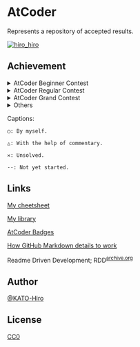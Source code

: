 # AtCoder

Represents a repository of accepted results.

[![hiro_hiro](https://img.shields.io/endpoint?url=https%3A%2F%2Fatcoder-badges.now.sh%2Fapi%2Fatcoder%2Fjson%2Fhiro_hiro)](https://atcoder.jp/users/hiro_hiro)

## Achievement

<details>
<summary>AtCoder Beginner Contest</summary>

|Contest name\Problems|A|B|C|D|
|:--:|:--:|:--:|:--:|:--:|
|AtCoder Beginner Contest 001|◯|◯|△|✕|
|AtCoder Beginner Contest 002|◯|◯|◯|△|
|AtCoder Beginner Contest 003|◯|◯|◯|--|
|AtCoder Beginner Contest 004|◯|◯|--|--|
|AtCoder Beginner Contest 005|◯|◯|◯|--|
|AtCoder Beginner Contest 006|◯|◯|△|--|
|AtCoder Beginner Contest 007|◯|◯|◯|◯|
|AtCoder Beginner Contest 008|◯|◯|--|--|
|AtCoder Beginner Contest 009|◯|◯|--|--|
|AtCoder Beginner Contest 010|◯|◯|◯|--|
|AtCoder Beginner Contest 011|◯|◯|△|--|
|AtCoder Beginner Contest 012|◯|◯|◯|◯|
|AtCoder Beginner Contest 013|◯|◯|--|--|
|AtCoder Beginner Contest 014|◯|◯|◯|--|
|AtCoder Beginner Contest 015|◯|◯|△|△|
|AtCoder Beginner Contest 016|◯|◯|◯|--|
|AtCoder Beginner Contest 017|◯|◯|--|--|
|AtCoder Beginner Contest 018|◯|◯|--|--|
|AtCoder Beginner Contest 019|◯|◯|◯|◯|
|AtCoder Beginner Contest 020|◯|◯|--|--|
|AtCoder Beginner Contest 021|◯|◯|◯|--|
|AtCoder Beginner Contest 022|◯|◯|--|--|
|AtCoder Beginner Contest 023|◯|◯|--|--|
|AtCoder Beginner Contest 024|◯|◯|◯|--|
|AtCoder Beginner Contest 025|◯|◯|△|--|
|AtCoder Beginner Contest 026|◯|◯|△|△|
|AtCoder Beginner Contest 027|◯|△|--|--|
|AtCoder Beginner Contest 028|◯|◯|◯|◯|
|AtCoder Beginner Contest 029|◯|◯|◯|△|
|AtCoder Beginner Contest 030|◯|◯|◯|--|
|AtCoder Beginner Contest 031|◯|◯|△|--|
|AtCoder Beginner Contest 032|△|◯|△|--|
|AtCoder Beginner Contest 033|◯|◯|◯|--|
|AtCoder Beginner Contest 034|◯|◯|◯|--|
|AtCoder Beginner Contest 035|◯|◯|◯|--|
|AtCoder Beginner Contest 036|◯|◯|◯|--|
|AtCoder Beginner Contest 037|◯|◯|◯|--|
|AtCoder Beginner Contest 038|◯|◯|◯|--|
|AtCoder Beginner Contest 039|◯|◯|△|◯|
|AtCoder Beginner Contest 040|◯|◯|△|--|
|AtCoder Beginner Contest 041|◯|◯|◯|--|
|AtCoder Beginner Contest 042|◯|◯|◯|◯|
|AtCoder Beginner Contest 043|◯|◯|△|△|
|AtCoder Beginner Contest 044|◯|◯|--|--|
|AtCoder Beginner Contest 045|◯|◯|◯|--|
|AtCoder Beginner Contest 046|◯|◯|△|◯|
|AtCoder Beginner Contest 047|◯|◯|◯|△|
|AtCoder Beginner Contest 048|◯|△|◯|--|
|AtCoder Beginner Contest 049|◯|◯|△|△|
|AtCoder Beginner Contest 050|◯|◯|△|--|
|AtCoder Beginner Contest 051|◯|◯|◯|△|
|AtCoder Beginner Contest 052|◯|◯|△|◯|
|AtCoder Beginner Contest 053|◯|◯|◯|◯|
|AtCoder Beginner Contest 054|◯|△|△|--|
|AtCoder Beginner Contest 055|◯|◯|△|△|
|AtCoder Beginner Contest 056|◯|◯|◯|--|
|AtCoder Beginner Contest 057|◯|◯|◯|--|
|AtCoder Beginner Contest 058|◯|◯|◯|--|
|AtCoder Beginner Contest 059|◯|◯|△|--|
|AtCoder Beginner Contest 060|◯|◯|◯|△|
|AtCoder Beginner Contest 061|◯|◯|△|--|
|AtCoder Beginner Contest 062|◯|◯|△|--|
|AtCoder Beginner Contest 063|◯|◯|△|△|
|AtCoder Beginner Contest 064|◯|◯|◯|△|
|AtCoder Beginner Contest 065|◯|◯|◯|◯|
|AtCoder Beginner Contest 066|◯|◯|◯|--|
|AtCoder Beginner Contest 067|◯|◯|△|△|
|AtCoder Beginner Contest 068|◯|◯|◯|△|
|AtCoder Beginner Contest 069|◯|◯|◯|◯|
|AtCoder Beginner Contest 070|◯|◯|△|--|
|AtCoder Beginner Contest 071|◯|◯|◯|△|
|AtCoder Beginner Contest 072|◯|◯|◯|△|
|AtCoder Beginner Contest 073|◯|◯|◯|◯|
|AtCoder Beginner Contest 074|◯|◯|△|△|
|AtCoder Beginner Contest 075|◯|◯|△|△|
|AtCoder Beginner Contest 076|◯|◯|◯|--|
|AtCoder Beginner Contest 077|◯|◯|△|--|
|AtCoder Beginner Contest 078|◯|◯|△|△|
|AtCoder Beginner Contest 079|◯|◯|◯|◯|
|AtCoder Beginner Contest 080|◯|◯|△|△|
|AtCoder Beginner Contest 081|◯|◯|◯|△|
|AtCoder Beginner Contest 082|◯|◯|△|--|
|AtCoder Beginner Contest 083|◯|◯|△|--|
|AtCoder Beginner Contest 084|◯|△|△|△|
|AtCoder Beginner Contest 085|◯|◯|◯|△|
|AtCoder Beginner Contest 086|◯|◯|◯|--|
|AtCoder Beginner Contest 087|◯|◯|△|△|
|AtCoder Beginner Contest 088|◯|◯|△|◯|
|AtCoder Beginner Contest 089|◯|◯|△|△|
|AtCoder Beginner Contest 090|◯|◯|◯|△|
|AtCoder Beginner Contest 091|◯|◯|△|--|
|AtCoder Beginner Contest 092|◯|◯|△|△|
|AtCoder Beginner Contest 093|◯|◯|△|--|
|AtCoder Beginner Contest 094|◯|◯|◯|△|
|AtCoder Beginner Contest 095|◯|◯|◯|△|
|AtCoder Beginner Contest 096|◯|◯|◯|△|
|AtCoder Beginner Contest 097|◯|◯|△|◯|
|AtCoder Beginner Contest 098|◯|◯|◯|◯|
|AtCoder Beginner Contest 099|◯|◯|△|◯|
|AtCoder Beginner Contest 100|◯|◯|◯|△|
|AtCoder Beginner Contest 101|◯|◯|◯|--|
|AtCoder Beginner Contest 102|◯|◯|△|--|
|AtCoder Beginner Contest 103|◯|◯|◯|△|
|AtCoder Beginner Contest 104|◯|◯|△|--|
|AtCoder Beginner Contest 105|◯|◯|△|△|
|AtCoder Beginner Contest 106|◯|◯|◯|△|
|AtCoder Beginner Contest 107|◯|◯|◯|--|
|AtCoder Beginner Contest 108|◯|◯|△|--|
|AtCoder Beginner Contest 109|◯|◯|◯|△|
|AtCoder Beginner Contest 110|◯|◯|◯|△|
|AtCoder Beginner Contest 111|◯|◯|△|--|
|AtCoder Beginner Contest 112|◯|◯|△|△|
|AtCoder Beginner Contest 113|◯|◯|◯|--|
|AtCoder Beginner Contest 114|◯|◯|◯|◯|
|AtCoder Beginner Contest 115|◯|◯|◯|△|
|AtCoder Beginner Contest 116|◯|◯|◯|--|
|AtCoder Beginner Contest 117|◯|◯|◯|△|
|AtCoder Beginner Contest 118|◯|◯|◯|--|
|AtCoder Beginner Contest 119|◯|◯|△|△|
|AtCoder Beginner Contest 120|◯|◯|◯|--|
|AtCoder Beginner Contest 121|◯|◯|◯|◯|
|AtCoder Beginner Contest 122|◯|◯|◯|△|
|AtCoder Beginner Contest 123|◯|◯|◯|◯|
|AtCoder Beginner Contest 124|◯|◯|◯|△|
|AtCoder Beginner Contest 125|◯|◯|△|◯|

|Contest name\Problems|A|B|C|D|E|F|
|:--:|:--:|:--:|:--:|:--:|:--:|:--:|
|AtCoder Beginner Contest 126|◯|◯|◯|△|◯|--|
|AtCoder Beginner Contest 127|◯|◯|◯|△|--|--|
|AtCoder Beginner Contest 128|◯|◯|◯|△|--|--|
|AtCoder Beginner Contest 129|◯|◯|△|◯|△|--|
|AtCoder Beginner Contest 130|◯|◯|△|◯|--|--|
|AtCoder Beginner Contest 131|◯|◯|◯|◯|△|--|
|AtCoder Beginner Contest 132|◯|◯|◯|△|--|--|
|AtCoder Beginner Contest 133|◯|◯|△|◯|△|--|
|AtCoder Beginner Contest 134|◯|◯|◯|△|△|--|
|AtCoder Beginner Contest 135|◯|◯|◯|△|--|--|
|AtCoder Beginner Contest 136|◯|◯|◯|△|--|--|
|AtCoder Beginner Contest 137|◯|◯|◯|△|△|--|
|AtCoder Beginner Contest 138|◯|◯|◯|△|△|--|
|AtCoder Beginner Contest 139|◯|◯|◯|◯|-|--|
|AtCoder Beginner Contest 140|◯|◯|◯|△|--|--|
|AtCoder Beginner Contest 141|◯|◯|◯|◯|△|--|
|AtCoder Beginner Contest 142|◯|◯|◯|◯|△|--|
|AtCoder Beginner Contest 143|◯|◯|◯|△|--|--|
|AtCoder Beginner Contest 144|◯|◯|◯|◯|△|--|
|AtCoder Beginner Contest 145|◯|◯|◯|◯|△|--|
|AtCoder Beginner Contest 146|◯|◯|◯|△|--|◯|
|AtCoder Beginner Contest 147|◯|◯|△|△|--|--|
|AtCoder Beginner Contest 148|◯|◯|◯|◯|◯|△|
|AtCoder Beginner Contest 149|--|◯|◯|◯|--|--|
|AtCoder Beginner Contest 150|◯|◯|◯|△|--|--|
|AtCoder Beginner Contest 151|◯|◯|◯|△|△|--|
|AtCoder Beginner Contest 152|◯|◯|◯|△|△|--|
|AtCoder Beginner Contest 153|◯|◯|◯|◯|--|△|
|AtCoder Beginner Contest 154|◯|◯|◯|◯|△|--|
|AtCoder Beginner Contest 155|◯|◯|◯|--|◯|--|
|AtCoder Beginner Contest 156|◯|◯|◯|△|△|--|
|AtCoder Beginner Contest 157|◯|◯|△|◯|△|--|
|AtCoder Beginner Contest 158|◯|◯|◯|◯|--|--|
|AtCoder Beginner Contest 159|◯|◯|◯|◯|△|--|
|AtCoder Beginner Contest 160|◯|◯|◯|△|◯|--|
|AtCoder Beginner Contest 161|◯|◯|◯|◯|--|--|
|AtCoder Beginner Contest 162|◯|◯|◯|△|△|--|
|AtCoder Beginner Contest 163|◯|◯|◯|◯|△|--|
|AtCoder Beginner Contest 164|◯|◯|◯|△|--|--|
|AtCoder Beginner Contest 165|◯|◯|△|◯|--|--|
|AtCoder Beginner Contest 166|◯|◯|◯|△|△|--|
|AtCoder Beginner Contest 167|◯|◯|◯|△|△|--|
|AtCoder Beginner Contest 168|◯|◯|△|◯|--|--|
|AtCoder Beginner Contest 169|◯|◯|◯|◯|◯|--|
|AtCoder Beginner Contest 170|◯|◯|◯|◯|△|--|
|AtCoder Beginner Contest 171|◯|◯|◯|◯|◯|--|
|AtCoder Beginner Contest 172|◯|◯|△|△|--|--|
|AtCoder Beginner Contest 173|◯|◯|◯|◯|--|--|
|AtCoder Beginner Contest 174|◯|◯|△|◯|△|--|
|AtCoder Beginner Contest 175|◯|◯|△|△|△|--|
|AtCoder Beginner Contest 176|◯|◯|◯|△|△|--|
|AtCoder Beginner Contest 177|◯|◯|◯|◯|△|--|
|AtCoder Beginner Contest 178|◯|◯|△|△|◯|--|
|AtCoder Beginner Contest 179|◯|◯|◯|△|◯|--|
|AtCoder Beginner Contest 180|◯|◯|◯|△|◯|--|
|AtCoder Beginner Contest 181|◯|◯|◯|◯|◯|--|
|AtCoder Beginner Contest 182|◯|◯|◯|△|◯|--|
|AtCoder Beginner Contest 183|◯|◯|◯|◯|△|△|
|AtCoder Beginner Contest 184|◯|◯|△|△|△|△|
|AtCoder Beginner Contest 185|◯|◯|◯|◯|△|△|
|AtCoder Beginner Contest 186|◯|◯|◯|◯|△|--|
|AtCoder Beginner Contest 187|◯|◯|◯|△|△|--|
|AtCoder Beginner Contest 188|◯|◯|◯|△|△|--|
|AtCoder Beginner Contest 189|◯|◯|△|△|△|--|
|AtCoder Beginner Contest 190|◯|◯|◯|△|--|--|
|AtCoder Beginner Contest 191|◯|◯|△|--|△|--|
|AtCoder Beginner Contest 192|◯|◯|◯|△|△|--|
|AtCoder Beginner Contest 193|◯|◯|◯|◯|--|--|
|AtCoder Beginner Contest 194|◯|◯|◯|◯|△|--|
|AtCoder Beginner Contest 195|◯|◯|◯|△|--|--|
|AtCoder Beginner Contest 196|◯|◯|◯|△|--|--|
|AtCoder Beginner Contest 197|◯|◯|△|△|△|--|
|AtCoder Beginner Contest 198|◯|◯|△|△|△|--|
|AtCoder Beginner Contest 199|◯|◯|◯|--|--|--|
|AtCoder Beginner Contest 200|◯|◯|◯|△|--|--|
|AtCoder Beginner Contest 201|◯|◯|◯|△|--|--|
|AtCoder Beginner Contest 202|◯|◯|◯|△|--|--|
|AtCoder Beginner Contest 203|◯|◯|◯|--|--|--|
|AtCoder Beginner Contest 204|◯|◯|◯|△|--|--|
|AtCoder Beginner Contest 205|◯|◯|◯|△|--|--|
|AtCoder Beginner Contest 206|◯|◯|◯|△|--|--|
|AtCoder Beginner Contest 207|◯|◯|◯|--|--|--|
|AtCoder Beginner Contest 208|◯|◯|◯|△|--|--|
|AtCoder Beginner Contest 209|◯|◯|◯|◯|--|--|
|AtCoder Beginner Contest 210|◯|◯|◯|△|--|--|
|AtCoder Beginner Contest 211|◯|◯|◯|--|--|--|

|Contest name\Problems|A|B|C|D|E|F|G|H|
|:--:|:--:|:--:|:--:|:--:|:--:|:--:|:--:|:--:|
|AtCoder Beginner Contest 212|◯|◯|◯|△|△|--|--|--|
|AtCoder Beginner Contest 213|◯|◯|◯|◯|△|--|--|--|
|AtCoder Beginner Contest 214|◯|◯|◯|△|--|--|--|--|
|AtCoder Beginner Contest 215|◯|◯|◯|◯|△|--|--|--|
|AtCoder Beginner Contest 216|◯|◯|◯|◯|△|△|--|--|
|AtCoder Beginner Contest 217|◯|◯|◯|◯|△|--|--|--|
|AtCoder Beginner Contest 218|◯|◯|△|◯|◯|--|--|--|
|AtCoder Beginner Contest 219|◯|◯|◯|△|--|--|--|--|
|AtCoder Beginner Contest 220|◯|◯|◯|◯|△|△|--|--|
|AtCoder Beginner Contest 221|◯|◯|◯|△|△|--|--|--|
|AtCoder Beginner Contest 222|◯|◯|◯|△|△|--|--|--|
|AtCoder Beginner Contest 223|◯|◯|◯|△|△|--|--|--|
|AtCoder Beginner Contest 224|◯|◯|◯|△|△|--|--|--|
|AtCoder Beginner Contest 225|◯|◯|△|△|--|--|--|--|
|AtCoder Beginner Contest 226|△|◯|◯|◯|△|--|--|--|
|AtCoder Beginner Contest 227|◯|◯|◯|--|--|--|--|--|
|AtCoder Beginner Contest 228|◯|◯|◯|◯|△|--|--|--|
|AtCoder Beginner Contest 229|◯|◯|◯|△|△|--|--|--|
|AtCoder Beginner Contest 230|◯|◯|△|◯|◯|--|--|--|
|AtCoder Beginner Contest 231|◯|◯|◯|△|--|--|--|--|
|AtCoder Beginner Contest 232|◯|◯|◯|◯|△|--|--|--|
|AtCoder Beginner Contest 233|◯|◯|◯|△|◯|--|--|--|
|AtCoder Beginner Contest 234|◯|◯|◯|◯|△|--|--|--|
|AtCoder Beginner Contest 235|◯|◯|◯|△|△|--|--|--|
|AtCoder Beginner Contest 236|◯|◯|◯|△|--|--|--|--|
|AtCoder Beginner Contest 237|◯|◯|◯|◯|△|--|--|--|
|AtCoder Beginner Contest 238|◯|◯|◯|△|--|--|--|--|
|AtCoder Beginner Contest 239|◯|◯|◯|◯|△|--|--|--|
|AtCoder Beginner Contest 240|◯|◯|◯|◯|△|--|--|--|
|AtCoder Beginner Contest 241|◯|◯|◯|◯|△|--|--|--|
|AtCoder Beginner Contest 242|◯|◯|◯|△|△|--|--|--|
|AtCoder Beginner Contest 243|◯|◯|◯|◯|△|--|--|--|
|AtCoder Beginner Contest 244|--|--|--|◯|△|--|--|--|
|AtCoder Beginner Contest 245|◯|◯|◯|◯|△|△|--|--|
|AtCoder Beginner Contest 246|◯|◯|◯|△|△|--|--|--|
|AtCoder Beginner Contest 247|◯|◯|◯|◯|△|--|--|--|
|AtCoder Beginner Contest 248|◯|◯|◯|◯|△|--|--|--|
|AtCoder Beginner Contest 249|◯|◯|◯|◯|--|--|--|--|
|AtCoder Beginner Contest 250|◯|◯|△|◯|△|--|--|--|
|AtCoder Beginner Contest 251|◯|◯|◯|△|△|--|--|--|
|AtCoder Beginner Contest 252|◯|◯|◯|△|△|--|--|--|
|AtCoder Beginner Contest 253|◯|◯|◯|--|△|--|--|--|
|AtCoder Beginner Contest 254|◯|◯|◯|△|△|--|--|--|
|AtCoder Beginner Contest 255|◯|--|△|△|△|--|--|--|
|AtCoder Beginner Contest 256|◯|◯|△|◯|◯|--|--|--|
|AtCoder Beginner Contest 257|◯|◯|△|◯|△|--|--|--|
|AtCoder Beginner Contest 258|◯|◯|◯|△|--|--|--|--|
|AtCoder Beginner Contest 259|◯|◯|◯|△|△|--|--|--|
|AtCoder Beginner Contest 260|◯|◯|◯|△|--|--|--|--|
|AtCoder Beginner Contest 261|◯|◯|◯|△|△|△|--|--|
|AtCoder Beginner Contest 262|◯|◯|◯|△|--|--|--|--|
|AtCoder Beginner Contest 263|◯|◯|◯|△|--|--|--|--|
|AtCoder Beginner Contest 264|◯|◯|◯|◯|△|--|--|--|
|AtCoder Beginner Contest 265|◯|◯|◯|△|--|--|--|--|
|AtCoder Beginner Contest 266|◯|◯|◯|◯|△|△|--|--|
|AtCoder Beginner Contest 267|◯|◯|◯|◯|△|--|--|--|
|AtCoder Beginner Contest 268|◯|◯|△|△|--|--|--|--|
|AtCoder Beginner Contest 269|◯|◯|◯|◯|△|--|--|--|
|AtCoder Beginner Contest 270|◯|◯|◯|△|△|--|--|--|
|AtCoder Beginner Contest 271|◯|◯|△|◯|◯|--|--|--|
|AtCoder Beginner Contest 272|◯|◯|◯|△|△|--|--|--|
|AtCoder Beginner Contest 273|◯|◯|◯|△|--|--|--|--|
|AtCoder Beginner Contest 274|◯|◯|◯|△|--|--|--|--|
|AtCoder Beginner Contest 275|◯|◯|◯|◯|△|--|--|--|
|AtCoder Beginner Contest 276|◯|◯|--|--|△|--|--|--|
|AtCoder Beginner Contest 277|◯|◯|◯|△|△|--|--|--|
|AtCoder Beginner Contest 278|◯|◯|◯|◯|◯|△|--|--|
|AtCoder Beginner Contest 279|◯|◯|◯|◯|△|--|--|--|
|AtCoder Beginner Contest 280|◯|◯|◯|△|--|--|--|--|
|AtCoder Beginner Contest 281|◯|◯|◯|△|△|--|--|--|
|AtCoder Beginner Contest 282|◯|◯|◯|△|--|--|--|--|
|AtCoder Beginner Contest 283|◯|◯|◯|◯|--|--|--|--|
|AtCoder Beginner Contest 284|◯|◯|◯|△|△|△|--|--|
|AtCoder Beginner Contest 285|◯|◯|◯|◯|△|--|--|--|
|AtCoder Beginner Contest 286|◯|◯|◯|◯|△|--|--|--|
|AtCoder Beginner Contest 287|◯|◯|◯|△|△|--|--|--|
|AtCoder Beginner Contest 288|◯|◯|◯|--|--|--|--|--|
|AtCoder Beginner Contest 289|◯|◯|◯|◯|△|--|--|--|
|AtCoder Beginner Contest 290|◯|◯|◯|△|--|--|--|--|
|AtCoder Beginner Contest 291|◯|◯|◯|◯|△|△|--|--|
|AtCoder Beginner Contest 292|◯|◯|◯|◯|◯|--|--|--|
|AtCoder Beginner Contest 293|◯|◯|◯|△|△|--|--|--|
|AtCoder Beginner Contest 294|◯|◯|◯|◯|◯|--|--|--|
|AtCoder Beginner Contest 295|◯|◯|◯|△|--|--|--|--|
|AtCoder Beginner Contest 296|◯|◯|◯|△|△|--|--|--|
|AtCoder Beginner Contest 297|◯|◯|◯|◯|△|--|--|--|
|AtCoder Beginner Contest 298|◯|◯|◯|◯|△|--|--|--|
|AtCoder Beginner Contest 299|◯|◯|◯|△|△|--|--|--|
|AtCoder Beginner Contest 300|◯|◯|△|◯|△|--|--|--|
|AtCoder Beginner Contest 301|◯|◯|◯|△|--|--|--|--|
|AtCoder Beginner Contest 302|◯|◯|◯|◯|△|△|--|--|
|AtCoder Beginner Contest 303|◯|◯|◯|△|△|--|--|--|
|AtCoder Beginner Contest 304|◯|◯|◯|◯|◯|--|--|--|
|AtCoder Beginner Contest 305|◯|◯|◯|△|△|--|--|--|
|AtCoder Beginner Contest 306|◯|◯|◯|◯|△|--|--|--|
|AtCoder Beginner Contest 307|◯|◯|--|◯|△|--|--|--|
|AtCoder Beginner Contest 308|◯|◯|△|◯|△|--|--|--|
|AtCoder Beginner Contest 309|◯|◯|◯|◯|△|--|--|--|
|AtCoder Beginner Contest 310|◯|◯|◯|△|△|--|--|--|
|AtCoder Beginner Contest 311|◯|◯|◯|◯|△|--|--|--|
|AtCoder Beginner Contest 312|◯|◯|◯|◯|--|△|--|--|
|AtCoder Beginner Contest 313|◯|△|△|--|--|--|--|--|
|AtCoder Beginner Contest 31x|--|--|--|--|--|--|--|--|

</details>

<details>
<summary>AtCoder Regular Contest</summary>

|Contest name\Problems|A|B|C|D|
|:--:|:--:|:--:|:--:|:--:|
|AtCoder Regular Contest 001|◯|◯|--|--|
|AtCoder Regular Contest 002|◯|△|◯|--|
|AtCoder Regular Contest 003|◯|--|--|--|
|AtCoder Regular Contest 004|◯|◯|--|--|
|AtCoder Regular Contest 005|◯|◯|--|--|
|AtCoder Regular Contest 006|◯|--|◯|--|
|AtCoder Regular Contest 007|◯|◯|--|--|
|AtCoder Regular Contest 008|◯|◯|--|--|
|AtCoder Regular Contest 009|◯|◯|--|--|
|AtCoder Regular Contest 010|◯|--|--|--|
|AtCoder Regular Contest 011|◯|◯|--|--|
|AtCoder Regular Contest 012|◯|◯|--|--|
|AtCoder Regular Contest 013|△|◯|--|--|
|AtCoder Regular Contest 014|◯|◯|--|--|
|AtCoder Regular Contest 015|◯|◯|--|--|
|AtCoder Regular Contest 016|◯|◯|--|--|
|AtCoder Regular Contest 017|◯|◯|--|--|
|AtCoder Regular Contest 018|◯|◯|--|--|
|AtCoder Regular Contest 019|◯|△|--|--|
|AtCoder Regular Contest 020|◯|◯|--|--|
|AtCoder Regular Contest 021|◯|--|--|--|
|AtCoder Regular Contest 022|◯|--|--|--|
|AtCoder Regular Contest 023|◯|△|--|--|
|AtCoder Regular Contest 024|◯|◯|--|--|
|AtCoder Regular Contest 025|◯|--|--|--|
|AtCoder Regular Contest 026|◯|◯|--|--|
|AtCoder Regular Contest 027|◯|--|--|--|
|AtCoder Regular Contest 028|◯|--|--|--|
|AtCoder Regular Contest 029|△|--|--|--|
|Atcoder Regular Contest 030|◯|--|--|--|
|Atcoder Regular Contest 031|◯|△|--|--|
|Atcoder Regular Contest 032|◯|◯|--|--|
|Atcoder Regular Contest 033|◯|--|--|--|
|Atcoder Regular Contest 034|◯|◯|--|--|
|Atcoder Regular Contest 035|◯|◯|--|--|
|Atcoder Regular Contest 036|◯|--|--|--|
|AtCoder Regular Contest 037|◯|--|--|--|
|AtCoder Regular Contest 038|◯|△|--|--|
|AtCoder Regular Contest 039|◯|△|--|--|
|AtCoder Regular Contest 040|◯|△|--|--|
|AtCoder Regular Contest 041|◯|◯|--|--|
|AtCoder Regular Contest 042|◯|◯|--|--|
|AtCoder Regular Contest 043|◯|--|--|--|
|AtCoder Regular Contest 044|◯|--|--|--|
|AtCoder Regular Contest 045|◯|--|--|--|
|AtCoder Regular Contest 046|◯|--|--|--|
|AtCoder Regular Contest 047|◯|--|--|--|
|AtCoder Regular Contest 048|◯|--|--|--|
|AtCoder Regular Contest 049|◯|--|--|--|
|AtCoder Regular Contest 050|◯|--|--|--|
|AtCoder Regular Contest 051|◯|△|--|--|
|AtCoder Regular Contest 052|◯|◯|--|--|
|AtCoder Regular Contest 053|◯|◯|--|--|
|AtCoder Regular Contest 055|◯|--|--|--|
|AtCoder Regular Contest 056|◯|--|--|--|
|AtCoder Regular Contest 057|◯|--|--|--|

|Contest name\Problems|A|B|C|D|E|F|
|:--:|:--:|:--:|:--:|:--:|:--:|:--:|
|AtCoder Regular Contest 104|◯|△|--|--|--|--|
|AtCoder Regular Contest 105|◯|◯|--|--|--|--|
|AtCoder Regular Contest 106|◯|◯|--|--|--|--|
|AtCoder Regular Contest 107|◯|--|--|--|--|--|
|AtCoder Regular Contest 108|◯|--|--|--|--|--|
|AtCoder Regular Contest 109|△|△|--|--|--|--|
|AtCoder Regular Contest 110|◯|◯|--|--|--|--|
|AtCoder Regular Contest 112|◯|--|--|--|--|--|
|AtCoder Regular Contest 113|◯|△|--|--|--|--|
|AtCoder Regular Contest 114|△|--|--|--|--|--|
|AtCoder Regular Contest 115|△|◯|△|--|--|--|
|AtCoder Regular Contest 116|△|△|--|--|--|--|
|AtCoder Regular Contest 117|◯|△|--|--|--|--|
|AtCoder Regular Contest 118|◯|--|--|--|--|--|
|AtCoder Regular Contest 119|◯|--|--|--|--|--|
|AtCoder Regular Contest 120|△|--|--|--|--|--|
|AtCoder Regular Contest 121|△|--|--|--|--|--|
|AtCoder Regular Contest 122|--|◯|--|--|--|--|
|AtCoder Regular Contest 123|△|◯|--|--|--|--|
|AtCoder Regular Contest 124|△|--|--|--|--|--|
|AtCoder Regular Contest 125|△|--|--|--|--|--|
|AtCoder Regular Contest 130|◯|--|--|--|--|--|
|AtCoder Regular Contest 131|--|◯|--|--|--|--|
|AtCoder Regular Contest 132|△|--|--|--|--|--|
|AtCoder Regular Contest 133|△|--|--|--|--|--|
|AtCoder Regular Contest 136|△|--|--|--|--|--|
|AtCoder Regular Contest 144|△|--|--|--|--|--|
|AtCoder Regular Contest 146|△|--|--|--|--|--|

</details>

<details>
<summary>AtCoder Grand Contest</summary>

|Contest name\Problems|A|B|C|D|E|F|
|:--:|:--:|:--:|:--:|:--:|:--:|:--:|
|AtCoder Grand Contest 001|◯|--|--|--|--|--|
|AtCoder Grand Contest 002|◯|△|△|--|--|--|
|AtCoder Grand Contest 003|△|◯|◯|--|--|--|
|AtCoder Grand Contest 004|◯|--|--|--|--|--|
|AtCoder Grand Contest 005|△|--|--|--|--|--|
|AtCoder Grand Contest 006|△|△|--|--|--|--|
|AtCoder Grand Contest 007|△|--|--|--|--|--|
|AtCoder Grand Contest 008|△|--|--|--|--|--|
|AtCoder Grand Contest 009|◯|--|--|--|--|--|
|AtCoder Grand Contest 010|◯|--|--|--|--|--|
|AtCoder Grand Contest 011|△|◯|--|--|--|--|
|AtCoder Grand Contest 012|◯|--|--|--|--|--|
|AtCoder Grand Contest 013|△|--|--|--|--|--|
|AtCoder Grand Contest 014|△|◯|--|--|--|--|
|AtCoder Grand Contest 015|◯|◯|--|--|--|--|
|AtCoder Grand Contest 016|△|--|--|--|--|--|
|AtCoder Grand Contest 017|△|--|--|--|--|--|
|AtCoder Grand Contest 018|△|--|--|--|--|--|
|AtCoder Grand Contest 019|△|△|--|--|--|--|
|AtCoder Grand Contest 021|△|--|--|--|--|--|
|AtCoder Grand Contest 022|△|--|--|--|--|--|
|AtCoder Grand Contest 023|△|--|--|--|--|--|
|AtCoder Grand Contest 024|◯|△|△|--|--|--|
|AtCoder Grand Contest 025|◯|--|--|--|--|--|
|AtCoder Grand Contest 026|◯|--|--|--|--|--|
|AtCoder Grand Contest 027|◯|--|--|--|--|--|
|AtCoder Grand Contest 028|◯|--|--|--|--|--|
|AtCoder Grand Contest 029|◯|--|--|--|--|--|
|AtCoder Grand Contest 030|◯|--|--|--|--|--|
|AtCoder Grand Contest 031|△|--|--|--|--|--|
|AtCoder Grand Contest 032|△|△|--|--|--|--|
|AtCoder Grand Contest 033|△|--|--|--|--|--|
|AtCoder Grand Contest 034|△|◯|--|--|--|--|
|AtCoder Grand Contest 035|△|--|--|--|--|--|
|AtCoder Grand Contest 036|△|--|--|--|--|--|
|AtCoder Grand Contest 037|△|--|--|--|--|--|
|AtCoder Grand Contest 038|△|--|--|--|--|--|
|AtCoder Grand Contest 039|△|--|--|--|--|--|
|AtCoder Grand Contest 040|△|--|--|--|--|--|
|AtCoder Grand Contest 041|△|--|--|--|--|--|
|AtCoder Grand Contest 046|◯|--|--|--|--|--|

</details>

<details>
<summary>Others</summary>

|Contest name\Problems|A|B|C|D|E|F|
|:--:|:--:|:--:|:--:|:--:|:--:|:--:|
|CODE FORMULA 2014 qual A|◯|◯|--|--|None|None|
|CODE FORMULA 2014 qual B|◯|◯|--|--|None|None|
|CODE FESTIVAL 2014 qual A|◯|◯|◯|--|None|None|
|CODE FESTIVAL 2014 qual B|◯|◯|--|--|None|None|
|CODE FESTIVAL 2014 Easy|◯|◯|--|--|None|None|
|CODE FESTIVAL 2015 qual A|◯|◯|◯|--|None|None|
|CODE FESTIVAL 2015 qual B|◯|◯|◯|--|None|None|
|CODE FESTIVAL 2015 Morning Easy|◯|◯|--|--|None|None|
|CODE FESTIVAL 2015 Morning Middle|◯|△|--|--|None|None|
|CODE FESTIVAL 2016 qual A|◯|△|△|--|--|None|
|CODE FESTIVAL 2016 qual B|◯|◯|△|--|--|None|
|CODE FESTIVAL 2016 qual C|◯|△|◯|--|--|None|
|CODE FESTIVAL 2016 final|◯|◯|--|--|--|--|
|CODE FESTIVAL 2017 qual A|◯|△|△|--|--|--|
|CODE FESTIVAL 2017 qual B|◯|◯|--|--|--|--|
|CODE FESTIVAL 2017 qual C|◯|◯|△|--|--|--|
|CODE FESTIVAL 2017 final|◯|◯|--|--|--|--|
|CODE FESTIVAL 2018 qual A|◯|◯|--|--|--|None|
|CODE FESTIVAL 2018 qual B|◯|◯|--|--|--|None|
|CODE THANKS FESTIVAL 2014 A open|◯|◯|◯|◯|--|--|
|CODE THANKS FESTIVAL 2014 B open|◯|--|--|--|--|--|
|CODE THANKS FESTIVAL 2015 open|◯|◯|◯|--|--|--|
|CODE THANKS FESTIVAL 2017 open|◯|◯|◯|--|--|--|
|CODE THANKS FESTIVAL 2018 open|◯|◯|◯|◯|--|--|
|COLOCON Colopl programming contest 2018 qual A|◯|◯|--|--|--|--|
|colopl 2018 final open|◯|--|--|--|--|--|
|NJPC 2017|◯|--|--|--|--|--|
|DWANGO #1 qual|◯|--|--|--|--|--|
|DWANGO #2 qual|◯|--|--|--|--|--|
|DWANGO #3 qual|◯|--|--|--|--|--|
|DWANGO #4 qual|◯|◯|--|--|--|--|
|DWANGO #5 qual|◯|--|--|--|--|--|
|DWANGO #6 qual|◯|--|--|--|--|--|
|DWANGO 2015 prelims|◯|◯|--|--|--|None|
|DWANGO 2016 prelims|◯|◯|--|--|--|None|
|SoundHound Inc. Programming Contest 2018 Spring|◯|◯|--|--|--|--|
|SoundHound Inc. Programming Contest 2018 Summer|◯|◯|△|--|--|--|
|SoundHound Inc. Programming Contest 2018 Summer final|◯|--|--|--|--|None|
|Tenka1 Programmer 2013 qual A|◯|--|--|--|--|--|
|Tenka1 Programmer 2014 qual A|◯|--|--|--|--|--|
|Tenka1 Programmer 2014 qual B|◯|△|--|--|--|--|
|Tenka1 Programmer Beginner Contest|◯|◯|△|--|--|--|
|Tenka1 Programmer Beginner Contest 2018|◯|◯|△|△|--|--|
|Tenka1 Programmer Beginner Contest 2019|◯|◯|△|--|--|--|
|yahoo procon2017 qual|◯|◯|--|--|--|None|
|yahoo procon2018 qual|◯|◯|--|--|--|None|
|yahoo procon2019 qual|◯|◯|◯|--|--|None|
|ddcc2016 qual|◯|◯|--|--|None|None|
|ddcc2016 final|◯|--|--|--|--|None|
|ddcc2017 qual|◯|◯|◯|--|None|None|
|ddcc2017 final|△|--|--|--|--|None|
|ddcc2019 qual|◯|◯|--|--|None|None|
|ddcc2019 machine|△|△|None|None|None|None|
|ddcc2019 final|◯|--|--|--|--|None|
|ddcc2020 qual|◯|◯|--|--|--|--|
|bitflyer2018 qual|◯|◯|--|--|--|None|
|bitflyer2018 final open|◯|--|--|--|--|--|
|tenka1 2012 qual A|◯|◯|--|--|None|None|
|tenka1 2012 qual B|◯|--|--|--|None|None|
|tenka1 2012 qual C|◯|--|--|--|None|None|
|tenka1 2013 qual A|◯|◯|--|--|--|None|
|tenka1 2013 qual B|◯|--|--|--|--|None|
|tenka1 2015 qual A|◯|--|--|--|--|None|
|tenka1 2015 qual B|◯|△|--|--|--|None|
|tenka1 2016 qual A|◯|--|--|--|--|None|
|tenka1 2016 qual B|◯|--|--|--|--|None|
|tenka1 beginner 2019|◯|--|--|--|None|None|
|KUPC2016|◯|--|--|--|--|--|
|KUPC2017|◯|--|--|--|--|--|
|KUPC2018|◯|◯|◯|--|--|--|
|QUPC2014|◯|◯|◯|--|--|--|
|QUPC2018|◯|△|--|--|--|--|
|Maximum-Cup2013|--|◯|--|--|--|--|
|Maximum-Cup2018|◯|--|--|--|--|--|
|MUJIN2016|◯|△|--|--|--|None|
|ttpc2015|◯|--|--|--|--|--|
|tkppc2|◯|◯|--|--|--|--|
|tkppc3|◯|◯|△|--|--|--|
|Discovery 2016 qual|◯|--|--|--|None|None|
|Discovery 2016 final|◯|--|--|--|None|None|
|snuke21|◯|--|--|--|--|--|
|Indeednow qualA|◯|◯|△|--|--|--|
|Indeednow qualB|◯|◯|◯|--|--|--|
|Indeednow final open A|△|--|--|--|--|--|
|Indeednow final open B|◯|--|--|--|--|--|
|donuts 2014|◯|--|--|--|None|None|
|donuts 2015|◯|--|--|--|None|None|
|NYC 2015|◯|◯|--|--|--|--|
|bcu30|◯|--|--|--|--|--|
|bcu30 2018 qual|◯|None|None|None|None|None|
|bcu30 2018|◯|◯|None|None|None|None|
|bcu30 2019 qual|◯|None|None|None|None|None|
|bcu30 2019|◯|--|None|None|None|None|
|joi 2006|◯|◯|--|--|--|--|
|joi 2006 ho|◯|◯|--|--|--|--|
|joi 2007 qual|◯|◯|◯|--|--|--|
|joi 2007|◯|--|--|--|--|--|
|joi 2008 qual|◯|◯|--|--|--|--|
|joi 2009 qual|◯|◯|--|--|--|--|
|joi 2010|◯|◯|◯|◯|--|--|
|joi 2011 qual|◯|◯|--|--|--|--|
|joi 2012 qual|◯|◯|--|--|--|--|
|joi 2013 qual|◯|◯|--|--|--|--|
|joi 2014 qual|◯|◯|--|--|--|--|
|joi 2015|◯|◯|--|--|--|--|
|joi 2016|◯|◯|◯|--|--|--|
|joi 2017|◯|◯|--|--|--|--|
|joi 2018 qual|◯|◯|◯|--|--|--|
|joi 2019|◯|◯|◯|--|--|--|
|joi 2020 yo 1|◯|◯|◯|--|--|--|
|joi 2020 yo 1b|◯|◯|◯|None|None|None|
|joi 2020 yo 1c|◯|◯|◯|None|None|None|
|joi 2020 yo 2|◯|--|--|--|--|--|
|joi 2020 yo 3|--|◯|◯|None|None|None|
|joi 2021 yo 1a|◯|◯|◯|--|--|--|
|joi 2021 yo 1b|◯|◯|◯|None|None|None|
|joi 2021 yo 1c|◯|◯|◯|None|None|None|
|joi 2022 yo 1a|◯|◯|◯|◯|None|None|
|joi 2022 yo 1b|◯|◯|◯|◯|None|None|
|joi 2022 yo 2|◯|--|--|--|--|None|
|joi 2022 yo 1c|◯|◯|◯|◯|None|None|
|joi 2023 yo 1a|◯|◯|◯|◯|None|None|
|joi 2023 yo 1b|◯|◯|◯|◯|None|None|
|joi 2023 yo 1c|◯|◯|◯|◯|None|None|
|joi 2023 yo 2|◯|--|--|--|--|None|
|joig 2021 open|◯|◯|◯|--|--|--|
|joig 2022 open|◯|◯|--|--|--|--|
|joig 2023 open|◯|◯|--|--|--|--|
|caddi2018b|◯|◯|△|△|--|--|
|hack to the future 2018 qual|◯|None|None|None|None|None|
|hack to the future 2020 qual|△|None|None|None|None|None|
|hack to the future 2022 qual|△|None|None|None|None|None|
|hack to the future 2022 open|△|None|None|None|None|None|
|keyence 2019|◯|◯|◯|--|--|--|
|keyence 2020|◯|◯|◯|--|--|--|
|keyence 2021|◯|◯|--|--|--|--|
|aising 2019|◯|◯|△|--|--|--|
|aising 2020|◯|◯|△|△|--|--|
|nikkei 2019 qual|◯|◯|△|--|--|--|
|k2pc easy|◯|--|--|--|--|--|
|exawizards 2019|◯|◯|--|--|--|--|
|diverta 2019|◯|◯|△|△|--|--|
|m solutions 2019|◯|◯|--|◯|--|--|
|m solutions 2020|◯|◯|◯|△|--|--|
|diverta 2019 2|◯|△|△|--|--|--|
|Typical 001|◯|◯|--|None|None|None|
|Typical 002|--|◯|--|None|None|None|
|jsc 2019 qual|◯|△|--|--|--|--|
|AtCoder Petrozavodsk Content 001|◯|△|--|--|--|--|
|chokudai 001|△|None|None|None|None|None|
|chokudai 003|◯|None|None|None|None|None|
|chokudai 004|◯|None|None|None|None|None|
|chokudai 005|△|None|None|None|None|None|
|nikkei 2019 2 qual|◯|△|--|--|--|--|
|sumitrust 2019|◯|◯|◯|△|△|--|
|hitachi 2020|◯|◯|--|--|--|--|
|panasonic 2020|◯|◯|△|△|--|--|
|judge system update test 202004|◯|◯|--|--|None|None|
|rcl 2017 qual|△|△|--|--|--|--|
|rcl 2017 final open|△|△|--|--|--|--|
|rcl 2018 qual|△|△|--|--|--|--|
|rcl 2019 qual|△|△|--|--|--|--|
|rcl 2019 final open|△|△|--|--|--|--|
|rcl 2020 qual|△|△|--|--|--|--|
|rcl 2020 final|△|△|--|--|--|--|
|rcl 2021 long|△|--|--|--|--|--|
|nomura 2020|◯|◯|--|--|--|--|
|tokio marine 2020|◯|◯|--|--|--|--|
|intro heuristics|--|◯|--|None|None|None|
|hokudai hitachi 2017 1|△|None|None|None|None|None|
|hokudai hitachi 2017 2|△|None|None|None|None|None|
|hokudai hitachi 2018|△|△|△|None|None|None|
|hokudai hitachi 2019 1|△|△|None|None|None|None|
|hokudai hitachi 2019 2|△|None|None|None|None|None|
|hokudai hitachi 2020|△|△|None|None|None|None|
|future 2018 final open|△|None|None|None|None|None|
|future 2019 final open|△|--|None|None|None|None|
|future 2020 final open|△|--|None|None|None|None|
|future 2020 final 2 open|△|None|None|None|None|None|
|rco 2018 final open|△|△|--|--|--|--|
|future meets you open|△|-|None|None|None|None|
|digitalarts 2012|◯|--|--|None|None|None|
|ijpc 2015|◯|--|--|--|--|--|
|abl|◯|◯|◯|--|--|--|
|hhkb 2020|◯|◯|◯|--|△|--|
|intro heuristics 2020|△|◯|△|--|--|--|
|future 2021 qual|◯|None|None|None|None|None|
|future 2021 final open|△|None|None|None|None|None|
|zone 2021|◯|◯|△|◯|--|--|
|monamieHB 2021|△|--|--|--|--|--|
|genocon 2021|◯|--|--|--|None|None|
|codequeen2023 final open 2023|--|◯|--|--|--|--|

|Contest name\Problems|A|B|C|D|E|F|G|H|I|J|K|L|
|:--:|:--:|:--:|:--:|:--:|:--:|:--:|:--:|:--:|:--:|:--:|:--:|:--:|
|code festival 2014 relay|◯|◯|◯|--|--|--|--|--|--|--|None|None|
|code festival 2014 final|◯|◯|◯|◯|△|--|--|--|--|--|None|None|
|code festival 2015 final open|◯|◯|--|--|--|--|--|--|--|--|None|None|

|code festival 2016 relay|◯|◯|◯|△|--|--|--|--|--|--|--|None|
|code festival 2017 relay open|△|--|--|--|--|--|--|--|--|--|None|None|
|code festival 2018 relay open|◯|--|--|--|--|--|--|--|--|--|None|None|
|code formula 2014 final|◯|◯|◯|--|--|--|--|--|None|None|None|None|
|yuha c88 2015|◯|△|--|--|--|--|--|--|--|--|None|None|
|wupc2nd|◯|--|--|--|--|--|--|--|--|None|None|None|
|jag 2014 summer day4|△|--|--|--|--|--|--|--|--|--|--|--|
|jag 2016 domestic|◯|--|--|--|--|--|--|--|--|--|--|--|
|jag 2017 day1|--|--|--|--|--|--|--|--|--|◯|--|--|
|jag 2018 summer day2|◯|--|--|--|--|--|--|--|--|--|--|--|
|paken 2018 day2|◯|◯|◯|--|--|--|--|--|None|None|None|None|
|paken 2018 day3|◯|◯||--|--|--|--|--|None|None|None|None|
|paken 2019 day3|◯|○|◯|△|--|--|--|--|None|None|None|None|
|paken 2019 day4|○|○|--|--|--|--|--|--|None|None|None|None|
|paken 2020 day1|--|--|--|--|△|--|--|--|None|None|None|None|
|paken 2020 day2|△|--|--|--|--|--|--|--|None|None|None|None|
|paken 2021 day1|◯|◯|◯|--|--|◯|--|--|--|--|--|--|
|paken 2021 day2|◯|--|--|--|--|--|--|--|--|--|--|--|
|paken camp 2021 day2|◯|◯|--|◯|--|--|--|--|--|--|--|--|
|paken camp 2021 day3|◯|◯|--|--|--|--|--|--|--|--|--|--|
|paken 2022 day1|◯|--|--|--|--|--|--|--|--|--|--|--|
|xmascon18|◯|--|--|--|--|--|--|--|--|--|None|None|
|xmascon21|--|△|--|--|--|--|--|--|--|--|None|None|
|Educational DP Contest|◯|◯|△|△|△|△|△|△|△|--|△|--|
|code festival 2018 final open|△|--|◯|--|--|--|--|--|--|--|None|None|
|nikkei 2019 final|◯|△|--|--|--|--|--|--|None|None|None|None|
|nikkei 2019 ex|◯|◯|◯|--|◯|--|--|--|None|None|None|None|
|nikkei 2019 2 final|◯|◯|--|--|--|--|--|--|None|None|None|None|
|utpc 2011|◯|--|--|--|--|--|--|--|--|--|--|--|
|utpc 2012|◯|--|--|--|--|--|--|--|--|--|--|--|
|utpc 2013|◯|--|--|--|--|--|--|--|--|--|--|--|
|utpc 2020|△|--|--|--|--|--|--|--|--|--|--|--|
|wupc 2012|◯|△|--|--|--|--|None|None|None|None|None|None|
|wupc 2019|◯|--|--|--|--|--|--|--|--|--|None|None|
|s8pc #1|◯|--|--|--|--|--|--|--|None|None|None|None|
|s8pc #2|◯|--|--|--|--|--|--|--|None|None|None|None|
|s8pc #4|--|△|--|--|--|--|--|--|None|None|None|None|
|s8pc #5|◯|◯|--|--|--|--|--|--|--|None|None|None|
|s8pc #6|◯|◯|--|--|--|--|--|--|--|None|None|None|
|iroha 2019 day1|◯|◯|◯|◯|◯|--|--|--|--|--|--|--|
|iroha 2019 day2|--|◯|◯|△|--|--|--|--|--|--|--|--|
|iroha 2019 day3|--|--|--|--|◯|◯|--|--|◯|◯|--|--|
|iroha 2019 day4|--|◯|--|--|--|--|--|--|--|--|--|--|
|cpsco2019 session 1|○|○|○|--|--|--|--|--|None|None|None|None|
|cpsco2019 session 2|◯|◯|--|--|--|--|--|--|None|None|None|None|
|cpsco2019 session 3|◯|◯|○|△|--|--|--|--|None|None|None|None|
|cpsco2019 session 4|--|◯|○|--|--|--|--|--|None|None|None|None|
|Chokudai SpeedRun 001|◯|◯|◯|◯|◯|◯|◯|◯|◯|◯|--|--|
|chokudai speedrun 002|◯|◯|◯|◯|◯|◯|◯|◯|--|◯|--|--|
|Typical DP|◯|◯|◯|△|△|△|--|△|--|--|--|--|
|kupc 2012|◯|--|--|--|--|--|--|--|--|--|--|--|
|kupc 2013|◯|--|--|--|--|--|--|--|--|--|--|--|
|kupc 2014|◯|--|--|--|--|--|--|--|--|--|--|--|
|tkppc|◯|◯|--|--|--|--|--|--|--|--|--|--|
|tkppc 4 day1|◯|◯|◯|--|◯|--|--|--|--|--|--|--|
|tkppc 4 day2|◯|--|--|--|--|--|--|--|--|--|--|--|
|tkppc 6 day1|◯|◯|△|△|--|--|--|--|--|--|--|--|
|otemae 2019|◯|--|--|--|--|--|--|--|--|--|--|--|
|ttpc 2019|◯|◯|--|--|--|--|--|--|--|--|--|--|
|ttpc 2022|◯|--|--|--|--|--|--|--|--|--|--|--|
|kupc 2019|◯|--|--|--|--|--|--|--|--|--|--|--|
|kupc 2020|◯|--|--|--|--|--|--|--|--|--|--|--|
|kupc 2021|◯|--|--|--|--|--|--|--|--|--|--|--|
|gigacode 2019|◯|◯|◯|--|--|--|--|--|--|--|--|--|
|past 2019 12|◯|◯|◯|○|◯|◯|--|◯|◯|--|--|--|
|past 2020 04|◯|◯|◯|◯|◯|◯|◯|△|◯|--|--|--|
|past 2020 05 open|◯|◯|◯|◯|◯|◯|◯|--|--|--|--|--|
|past 2020 10 open|◯|◯|◯|--|◯|◯|◯|◯|--|--|--|--|
|past 2020 12 open|◯|◯|◯|◯|--|△|△|--|--|--|--|--|
|past 2021 04 open|◯|◯|◯|◯|◯|△|--|△|◯|◯|--|--|
|past 2021 07 open|◯|◯|△|◯|◯|◯|△|--|--|--|--|--|
|past 2021 09 open|◯|◯|◯|◯|◯|◯|--|△|◯|--|--|--|
|past 2021 12 open|◯|◯|◯|◯|◯|◯|△|◯|--|--|--|--|
|past 2022 03 open|◯|--|--|◯|◯|◯|◯|--|--|--|--|--|
|past 2022 06 open|◯|◯|◯|◯|◯|◯|◯|◯|--|◯|--|--|
|past 2022 09 open|◯|◯|◯|◯|△|◯|◯|△|--|--|--|--|
|past 2022 12 open|◯|◯|◯|◯|◯|△|◯|◯|--|--|--|--|
|past 2023 03 open|--|--|◯|△|◯|◯|◯|◯|--|--|--|--|
|language test 1|◯|◯|◯|--|--|--|--|--|--|--|--|--|
|practice 2|◯|◯|◯|--|--|--|◯|--|--|△|--|--|
|fuka 5th|◯|--|--|--|--|--|--|None|None|None|None|None|
|gw 2015|◯|--|--|--|--|--|--|--|--|--|None|None|
|jsc 2021|◯|◯|◯|◯|--|--|--|--|None|None|None|None|
|nadafes 2022 day2|--|△|--|--|--|--|--|--|--|--|-|-|

</details>

Captions:

    ◯: By myself.

    △: With the help of commentary.

    ✕: Unsolved.

    --: Not yet started.

## Links

[My cheetsheet](https://github.com/KATO-Hiro/AtCoder/blob/master/my_cheetsheet.md)

[My library](https://github.com/KATO-Hiro/Somen-Soupy)

[AtCoder Badges](https://atcoder-badges.now.sh/)

[How GitHub Markdown details to work](https://gist.github.com/Phroneris/e7e6c869640b95bd42434bdc995cd4f6)

Readme Driven Development; RDD<sup>[archive.org](http://web.archive.org/web/20220313000343/https://qiita.com/b4b4r07/items/c80d53db9a0fd59086ec)</sup>

## Author

[@KATO-Hiro](https://twitter.com/k_hiro1818)

## License

[CC0](https://creativecommons.org/share-your-work/public-domain/cc0)
